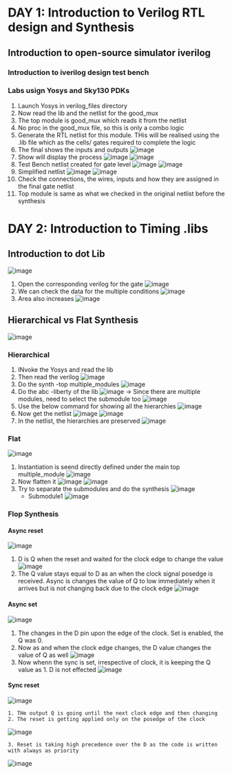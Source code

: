 # DAY 1: Introduction to Verilog RTL design and Synthesis

## Introduction to open-source simulator iverilog

### Introduction to iverilog design test bench


### Labs usign Yosys and Sky130 PDKs
  1. Launch Yosys in verilog_files directory
  2. Now read the lib and the netlist for the good_mux
  3. The top module is good_mux which reads it from the netlist
  4. No proc in the good_mux file, so this is only a combo logic
  5. Generate the RTL netlist for this module. THis will be realised using the .lib file which as the cells/ gates required to complete the logic
  6. The final shows the inputs and outputs
     ![image](https://github.com/user-attachments/assets/36c34cbe-4374-4f3b-a5e8-1b6709aac5a7)
  7. Show will display the process
     ![image](https://github.com/user-attachments/assets/489899b3-e5cb-4ef7-80d0-0de957cdb926)
     ![image](https://github.com/user-attachments/assets/dfa0fbd6-4688-4abd-86b2-712f6dd96001)
  8. Test Bench netlist created for gate level
     ![image](https://github.com/user-attachments/assets/029041ab-1b4b-48df-a0bd-d6df0f5e7113)
     ![image](https://github.com/user-attachments/assets/7d602651-bc90-4165-8ff6-6c7efd6d400c)
  9. Simplified netlist
      ![image](https://github.com/user-attachments/assets/3f403465-5bf7-4ac0-a017-c00b206957cd)
      ![image](https://github.com/user-attachments/assets/6a707977-4219-4e43-91c6-b233b885ecbd)
  10. Check the connections, the wires, inputs and how they are assigned in the final gate netlist
  11. Top module is same as what we checked in the original netlist before the synthesis


# DAY 2: Introduction to Timing .libs
## Introduction to dot Lib
  ![image](https://github.com/user-attachments/assets/b3b8975d-a6a3-4247-a8b7-0785fadb83d2)

  1. Open the corresponding verilog for the gate
     ![image](https://github.com/user-attachments/assets/8f955868-0d3f-43a9-a753-31e5c62afb9f)
  2. We can check the data for the multiple conditions
     ![image](https://github.com/user-attachments/assets/aec75d21-e395-4ed3-9b15-d8d9f963251e)
  3. Area also increases
     ![image](https://github.com/user-attachments/assets/92b47991-877d-4702-9d41-a563532df3ef)
     
## Hierarchical vs Flat Synthesis
  ![image](https://github.com/user-attachments/assets/0898f993-0f32-4fc0-bc47-d432228d240f)

### Hierarchical
  1. INvoke the Yosys and read the lib
  2. Then read the verilog
     ![image](https://github.com/user-attachments/assets/db39c3dc-8a8d-45ef-ad3b-083ddd985df9)
  3. Do the synth -top multiple_modules
     ![image](https://github.com/user-attachments/assets/7ad62ed4-e644-42cc-a47d-fec375712d96)
  4. Do the abc -liberty of the lib
     ![image](https://github.com/user-attachments/assets/93571de6-ece2-4cf0-91d3-338afe2ee6bf)
       -> Since there are multiple modules, need to select the submodule too 
     ![image](https://github.com/user-attachments/assets/cd7b3001-505a-4a30-8f48-a0aa6d6ec716)
  5. Use the below command for showing all the hierarchies
     ![image](https://github.com/user-attachments/assets/a1733150-03dd-4b4f-9c40-dc2d853001a8)
  6. Now get the netlist
     ![image](https://github.com/user-attachments/assets/e2aff738-1322-4b24-91a8-02b2f3e51f96)
     ![image](https://github.com/user-attachments/assets/798098cf-5e77-4baa-9604-e7f2af12ae8d)
  7. In the netlist, the hierarchies are preserved
     ![image](https://github.com/user-attachments/assets/00fc2647-5f85-480f-b17b-3c615db202ad)

### Flat
  ![image](https://github.com/user-attachments/assets/9fdfe0d0-15ce-4156-b7f4-1c678e086ad0)
  1. Instantiation is seend directly defined under the main top multiple_module
     ![image](https://github.com/user-attachments/assets/eeb172c6-d724-494e-986b-d480b486275f)
  2. Now flatten it
     ![image](https://github.com/user-attachments/assets/04151a5d-a9af-45c7-bdfe-15521ca25c72)
     ![image](https://github.com/user-attachments/assets/f06fc628-0e7d-4802-b1ae-6d3d17513601)
  3. Try to separate the submodules and do the synthesis
     ![image](https://github.com/user-attachments/assets/063da6e1-3986-4a7d-a2a9-b0c16cd8acca)
      - Submodule1 
     ![image](https://github.com/user-attachments/assets/336f86cc-684f-4866-bd58-dc1cc6f68f5d)

### Flop Synthesis
  
  #### Async reset
  ![image](https://github.com/user-attachments/assets/5efd0656-b739-4882-b567-5c822c3e6166)
 
  1. D is Q when the reset and waited for the clock edge to change the value
     ![image](https://github.com/user-attachments/assets/9be15cb9-95eb-4ef4-966c-3b899b61bdfc)
  2. The Q value stays equal to D as an when the clock signal posedge is received. Async is changes the value of Q to low immediately when it arrives but is not changing back due to the clock edge
     ![image](https://github.com/user-attachments/assets/74d2da57-d1bd-4927-a8b6-1a7fa3397cfc)

  #### Async set  
  ![image](https://github.com/user-attachments/assets/dec4ff5a-3951-4955-b97d-4e314d1bcae6)

  1. The changes in the D pin upon the edge of the clock. Set is enabled, the Q was 0.
  2. Now as and when the clock edge changes, the D value changes the value of Q as well
     ![image](https://github.com/user-attachments/assets/ad27104f-3d2c-49da-a880-31417ac44e2c)
  3. Now whenn the sync is set, irrespective of clock, it is keeping the Q value as 1. D is not effected
     ![image](https://github.com/user-attachments/assets/ae118e05-7aa1-476b-ad24-6b06387530c1)

  #### Sync reset
  ![image](https://github.com/user-attachments/assets/7c7cba21-fb9a-4f42-9885-59629ae57b3c)

    1. THe output Q is going until the next clock edge and then changing
    2. The reset is getting applied only on the posedge of the clock
  ![image](https://github.com/user-attachments/assets/5a864c2a-72fa-46a8-b510-ad56028a449b)

    3. Reset is taking high precedence over the D as the code is written with always as priority
  ![image](https://github.com/user-attachments/assets/336e5df5-4721-473c-ac6f-e39b38d8851a)




  












